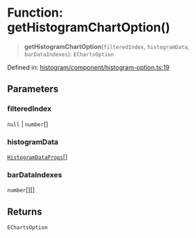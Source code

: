 # Function: getHistogramChartOption()

> **getHistogramChartOption**(`filteredIndex`, `histogramData`, `barDataIndexes`): `EChartsOption`

Defined in: [histogram/component/histogram-option.ts:19](https://github.com/GeoDaCenter/openassistant/blob/a1f850931f3d8289e0a4c297ef4b317a2f84235b/packages/echarts/src/histogram/component/histogram-option.ts#L19)

## Parameters

### filteredIndex

`null` | `number`[]

### histogramData

[`HistogramDataProps`](../type-aliases/HistogramDataProps.md)[]

### barDataIndexes

`number`[][]

## Returns

`EChartsOption`
